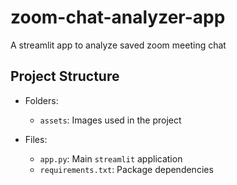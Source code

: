 # zoom-chat-analyzer-app
A streamlit app to analyze saved zoom meeting chat

## Project Structure

- Folders:
    - `assets`: Images used in the project

- Files:
    - `app.py`: Main `streamlit` application
    - `requirements.txt`: Package dependencies